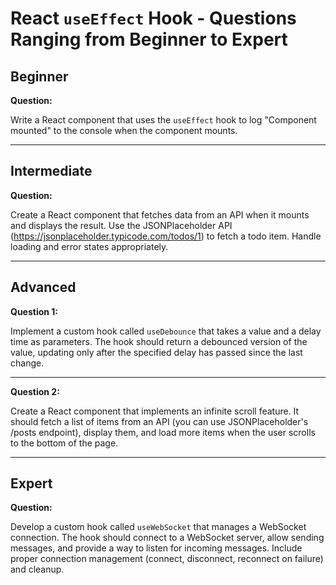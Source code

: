 # React `useEffect` Hook - Questions Ranging from Beginner to Expert

## Beginner

**Question:**

Write a React component that uses the `useEffect` hook to log "Component mounted" to the console when the component mounts.

---

## Intermediate

**Question:**

Create a React component that fetches data from an API when it mounts and displays the result. Use the JSONPlaceholder API (https://jsonplaceholder.typicode.com/todos/1) to fetch a todo item. Handle loading and error states appropriately.

---

## Advanced

**Question 1:**

Implement a custom hook called `useDebounce` that takes a value and a delay time as parameters. The hook should return a debounced version of the value, updating only after the specified delay has passed since the last change.

---

**Question 2:**

Create a React component that implements an infinite scroll feature. It should fetch a list of items from an API (you can use JSONPlaceholder's /posts endpoint), display them, and load more items when the user scrolls to the bottom of the page.

---

## Expert

**Question:**

Develop a custom hook called `useWebSocket` that manages a WebSocket connection. The hook should connect to a WebSocket server, allow sending messages, and provide a way to listen for incoming messages. Include proper connection management (connect, disconnect, reconnect on failure) and cleanup.
